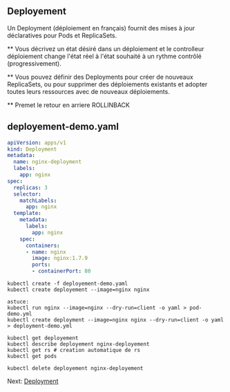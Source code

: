 ## Deployement
Un Deployment (déploiement en français) fournit des mises à jour déclaratives pour Pods et ReplicaSets.

** Vous décrivez un état désiré dans un déploiement et le controlleur déploiement change l'état réel à l'état souhaité à un rythme contrôlé (progressivement). 

** Vous pouvez définir des Deployments pour créer de nouveaux ReplicaSets, ou pour supprimer des déploiements existants et adopter toutes leurs ressources avec de nouveaux déploiements.

** Premet le retour en arriere ROLLINBACK

## deployement-demo.yaml

```yaml
apiVersion: apps/v1
kind: Deployment
metadata:
  name: nginx-deployment
  labels:
    app: nginx
spec:
  replicas: 3
  selector:
    matchLabels:
      app: nginx
  template:
    metadata:
      labels:
        app: nginx
    spec:
      containers:
      - name: nginx
        image: nginx:1.7.9
        ports:
        - containerPort: 80
```

```
kubectl create -f deployement-demo.yaml
kubectl create deployement --image=nginx nginx

astuce:
kubectl run nginx --image=nginx --dry-run=client -o yaml > pod-demo.yml
kubectl create deployment --image=nginx nginx --dry-run=client -o yaml > deployment-demo.yml

```

```
kubectl get deployement
kubectl describe deployement nginx-deployement
kubectl get rs # creation automatique de rs
kubectl get pods
```

```
kubectl delete deployement nginx-deployement
```

Next: [Deployment](../objects/namespace.md)
